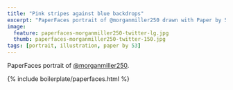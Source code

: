 ```yaml
---
title: "Pink stripes against blue backdrops"
excerpt: "PaperFaces portrait of @morganmiller250 drawn with Paper by 53 on an iPad."
image: 
  feature: paperfaces-morganmiller250-twitter-lg.jpg
  thumb: paperfaces-morganmiller250-twitter-150.jpg
tags: [portrait, illustration, paper by 53]
---
```


PaperFaces portrait of [@morganmiller250](http://twitter.com/morganmiller250).

{% include boilerplate/paperfaces.html %}